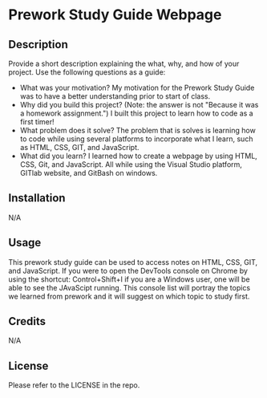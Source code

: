 # Prework Study Guide Webpage

## Description

Provide a short description explaining the what, why, and how of your project. Use the following questions as a guide:

- What was your motivation?
    My motivation for the Prework Study Guide was to have a better understanding prior to start of class. 
- Why did you build this project? (Note: the answer is not "Because it was a homework assignment.")
    I built this project to learn how to code as a first timer!
- What problem does it solve?
    The problem that is solves is learning how to code while using several platforms to incorporate what I learn, such as HTML, CSS, GIT, and JavaScript. 
- What did you learn?
    I learned how to create a webpage by using HTML, CSS, Git, and JavaScript. All while using the Visual Studio platform, GITlab website, and GitBash on windows. 



## Installation

N/A

## Usage

This prework study guide can be used to access notes on HTML, CSS, GIT, and JavaScript. If you were to open the DevTools console on Chrome by using the shortcut: Control+Shift+I if you are a Windows user, one will be able to see the JAvaScipt running. This console list will portray the topics we learned from prework and it will suggest on which topic to study first. 



## Credits

N/A

## License

Please refer to the LICENSE in the repo. 